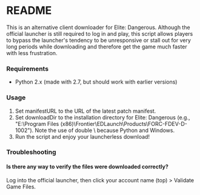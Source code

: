 # README #

This is an alternative client downloader for Elite: Dangerous.  Although the official launcher is still required to log in and play, this script allows players to bypass the launcher's tendency to be unresponsive or stall out for very long periods while downloading and therefore get the game much faster with less frustration.

### Requirements ###

* Python 2.x (made with 2.7, but should work with earlier versions)

### Usage ###

1. Set manifestURL to the URL of the latest patch manifest.
2. Set downloadDir to the installation directory for Elite: Dangerous (e.g., "E:\\Program Files (x86)\\Frontier\\EDLaunch\\Products\\FORC-FDEV-D-1002").  Note the use of double \ because Python and Windows.
3. Run the script and enjoy your launcherless download!

### Troubleshooting ###
#### Is there any way to verify the files were downloaded correctly? ####
Log into the official launcher, then click your account name (top) > Validate Game Files.